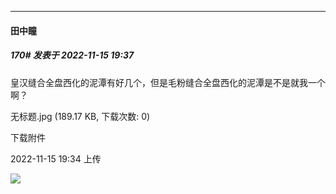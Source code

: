 

*****

####  田中瞳  
##### 170#       发表于 2022-11-15 19:37

皇汉缝合全盘西化的泥潭有好几个，但是毛粉缝合全盘西化的泥潭是不是就我一个啊？

无标题.jpg
(189.17 KB, 下载次数: 0)

下载附件

2022-11-15 19:34 上传

<img src="https://img.saraba1st.com/forum/202211/15/193450r7sauxghg2vbh7zv.jpg" referrerpolicy="no-referrer">

